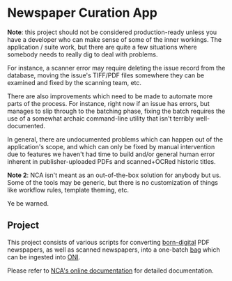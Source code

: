 Newspaper Curation App
===

**Note**: this project should not be considered production-ready unless you
have a developer who can make sense of some of the inner workings.  The
application / suite work, but there are quite a few situations where somebody
needs to really dig to deal with problems.

For instance, a scanner error may require deleting the issue record from the
database, moving the issue's TIFF/PDF files somewhere they can be examined and
fixed by the scanning team, etc.

There are also improvements which need to be made to automate more parts of the
process.  For instance, right now if an issue has errors, but manages to slip
through to the batching phase, fixing the batch requires the use of a somewhat
archaic command-line utility that isn't terribly well-documented.

In general, there are undocumented problems which can happen out of the
application's scope, and which can only be fixed by manual intervention due to
features we haven't had time to build and/or general human error inherent in
publisher-uploaded PDFs and scanned+OCRed historic titles.

**Note 2**: NCA isn't meant as an out-of-the-box solution for anybody but us.
Some of the tools may be generic, but there is no customization of things like
workflow rules, template theming, etc.

Ye be warned.

Project
---

This project consists of various scripts for converting
[born-digital](https://en.wikipedia.org/wiki/Born-digital) PDF newspapers, as
well as scanned newspapers, into a one-batch
[bag](https://en.wikipedia.org/wiki/BagIt) which can be ingested into
[ONI](https://github.com/open-oni/open-oni).

Please refer to
[NCA's online documentation](https://uoregon-libraries.github.io/newspaper-curation-app/) for
detailed documentation.
